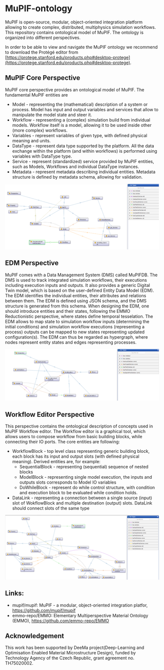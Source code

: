 # MuPIF-ontology
MuPIF is open-source, modular, object-oriented integration platform allowing to create complex, distributed, multiphysics simulation workflows. This repository  contains ontological model of MuPIF. The ontology is organized into different perspectives. 

In order to be able to view and navigate the MuPIF ontology we recommend to download the Protégé editor from [https://protege.stanford.edu/products.php#desktop-protege](https://protege.stanford.edu/products.php#desktop-protege).

## MuPIF Core Perspective
MuPIF core perspective provides an ontological model of MuPIF. The fundamental MuPIF entities are
* Model - representing the (mathematical) description of a system or process. Model has input and output variables and services that allow to manipulate the model state and steer it.
* Workflow - representing a (complex) simulation build from individual models. Workflow itself is a model, allowing it to be used inside other (more complex) workflows. 
* Variables - represent variables of given type, with defined physical meaning and units.
* DataType - represent data type supported by the platform. All the data exchange within the platform (and within workflows) is performed using variables with DataType type.
* Service - represent (standardized) service provided by MuPIF entities, such as Models, Workflows and individual DataType instances. 
* Metadata - represent metadata describing individual entities. Metadata structure is defined by metadata schema, allowing for validation. 

![Figure 1. Entities and relations in MuPIF Core perspective.](doc/figs/MuPIFCorePerspective.png)

## EDM Perspective
MuPIF comes with a Data Management System (DMS) called MuPIFDB. The DMS is used to track integrated simulation workflows, their executions including execution inputs and outputs. It also provides a generic Digital Twin model, which is based on the user-defined Entity Data Model (EDM). The EDM identifies the individual entities, their attributes and relations between them. The EDM is defined using JSON schema, and the DMS structure is generated from this schema. When designing the EDM, one should introduce entities and their states, following the EMMO Reductionistic perspective, where states define temporal tesselation. The EDM allows to map state to simulation workflow inputs (determining the initial conditions) and simulation workflow executions (representing a process) outputs can be mapped to new states representing updated configuration(s). The EDM can thus be regarded as hypergraph, where nodes represent entity states and edges representing processes.


![Fig. 2: EDM Perspective.](doc/figs/EDMPerspective.png)

## Workflow Editor Perspective
This perspective contains the ontological description of concepts used in MuPIF Workflow editor. The Workflow editor is a graphical tool, which allows users to compose workflow from basic building blocks, while connecting their IO ports. The core entities are following:
* WorkflowBlock - top level class representing generic building block, each block has its input and output slots (with defined physical meaning). Derived entities are, for example:
  * SequentialBlock - representing (sequential) sequence of nested blocks
  * ModelBlock - representing single model execution, the inputs and outputs slots corresponds to Model IO variables
  * DoWhileBlock - represent do while control structure, with condition and execution block to be evaluated while condition holds.
* DataLink - representing a connection between a single source (input)  slot of WokflowBlock and multiple destination (output) slots. DataLink should connect slots of the same type


![Fig. 3: Workflow editor perspective.](doc/figs/WorkflowEditorPerspective.png)




## Links: 
* mupif/mupif: MuPIF - a modular, object-oriented integration platfor, https://github.com/mupif/mupif
* emmo-repo/EMMO: Elementary Multiperspective Material Ontology (EMMO), https://github.com/emmo-repo/EMMO

## Acknowledgement
This work has been supported by DeeMa project(Deep-Learning and Optimisation Enabled Material Microstructure Design), funded by Technology Agency of the Czech Republic, grant agreement no. TH75020002.  